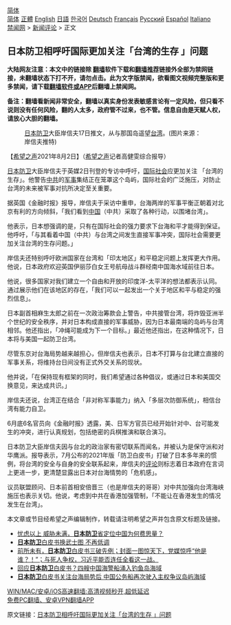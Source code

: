  <!-- 面包屑导航 --> <div class="breadcrumb"><!-- GTranslate: https://gtranslate.io/ -->  <div class="switcher notranslate">  <div class="selected">  <a href="#" onclick="return false;"> 简体</a>  </div>  <div class="option">  <a href="https://www.bannedbook.org" onclick="doGTranslate('zh-CN|zh-CN');jQuery('div.switcher div.selected a').html(jQuery(this).html());return false;" title="简体中文" class="nturl selected"> 简体</a>  <a href="https://www.bannedbook.org/zh-tw/" onclick="doGTranslate('zh-CN|zh-TW');jQuery('div.switcher div.selected a').html(jQuery(this).html());return false;" title="繁體中文" class="nturl"> 正體</a>  <a href="https://www.bannedbook.org/en/" onclick="doGTranslate('zh-CN|en');jQuery('div.switcher div.selected a').html(jQuery(this).html());return false;" title="English" class="nturl"> English</a>  <a href="https://www.bannedbook.org/ja/" onclick="doGTranslate('zh-CN|ja');jQuery('div.switcher div.selected a').html(jQuery(this).html());return false;" title="日本語" class="nturl"> 日語</a>  <a href="https://www.bannedbook.org/ko/" onclick="doGTranslate('zh-CN|ko');jQuery('div.switcher div.selected a').html(jQuery(this).html());return false;" title="한국어" class="nturl"> 한국어</a>  <a href="https://www.bannedbook.org/de/" onclick="doGTranslate('zh-CN|de');jQuery('div.switcher div.selected a').html(jQuery(this).html());return false;" title="Deutsch" class="nturl"> Deutsch</a>  <a href="https://www.bannedbook.org/fr/" onclick="doGTranslate('zh-CN|fr');jQuery('div.switcher div.selected a').html(jQuery(this).html());return false;" title="Français" class="nturl"> Français</a>  <a href="https://www.bannedbook.org/ru/" onclick="doGTranslate('zh-CN|ru');jQuery('div.switcher div.selected a').html(jQuery(this).html());return false;" title="Русский" class="nturl"> Русский</a>  <a href="https://www.bannedbook.org/es/" onclick="doGTranslate('zh-CN|es');jQuery('div.switcher div.selected a').html(jQuery(this).html());return false;" title="Español" class="nturl"> Español</a>  <a href="https://www.bannedbook.org/it/" onclick="doGTranslate('zh-CN|it');jQuery('div.switcher div.selected a').html(jQuery(this).html());return false;" title="Italiano" class="nturl"> Italiano</a>  </div>  </div>      <div class='breadcrumb-sub'><!-- Breadcrumb NavXT 6.3.0 --> <a href="https://www.bannedbook.org/" class="home">禁闻网</a> &gt; <a href="https://www.bannedbook.org/bnews/comments/" class="category">新闻评论</a> &gt; 正文</div></div><h2>日本防卫相呼吁国际更加关注「台湾的生存 」问题</h2> <p class="notice"><b>大陆网友注意：本文中的链接除 <a href="https://github.com/bannedbook/fanqiang" >翻墙</a>软件下载和<a href="https://github.com/killgcd/justmysocks/blob/master/README.md">翻墙推荐</a>链接外全部为禁网链接，未翻墙状态下打不开，请勿点击。此为文字版禁闻，欲看图文视频完整版和更多禁闻，请下载<a href="https://github.com/bannedbook/fanqiang">翻墙软件或APP</a>后翻墙上禁闻网。</p><p>备注：翻墙看新闻非常安全，翻墙以真实身份发表敏感言论有一定风险，但只看不说则没有任何风险，翻的人太多，政府管不过来，也不管。信息自由是天赋人权，请放心大胆的翻墙。</b></p>  <div class="entry"> <figure><figcaption><a href="https://www.bannedbook.org/bnews/tag/%E6%97%A5%E6%9C%AC%E9%98%B2%E5%8D%AB/" class="st_tag internal_tag" rel="tag" title="标签 日本防卫 下的日志">日本防卫</a>大臣岸信夫17日推文，从与那国岛遥望<a href="https://www.bannedbook.org/bnews/tag/%e5%8f%b0%e6%b9%be/" class="st_tag internal_tag" rel="tag" title="标签 台湾 下的日志">台湾</a>。(图片来源：岸信夫推特)</figcaption></figure> <p>【<span class='wp_keywordlink_affiliate'><a href="https://www.soundofhope.org" title="希望之声" target="_blank">希望之声</a></span>2021年8月2日】（<a href="https://www.bannedbook.org/bnews/tag/%e5%b8%8c%e6%9c%9b%e4%b9%8b%e5%a3%b0/" class="st_tag internal_tag" rel="tag" title="标签 希望之声 下的日志">希望之声</a>记者高健雯综合报导）</p> <p><a href="https://www.bannedbook.org/bnews/tag/%e6%97%a5%e6%9c%ac/" class="st_tag internal_tag" rel="tag" title="标签 日本 下的日志">日本</a><a href="https://www.bannedbook.org/bnews/tag/%E9%98%B2%E5%8D%AB/" class="st_tag internal_tag" rel="tag" title="标签 防卫 下的日志">防卫</a>大臣岸信夫于英媒2日刊登的专访中呼吁，<a href="https://www.bannedbook.org/bnews/tag/%E5%9B%BD%E9%99%85%E7%A4%BE%E4%BC%9A/" class="st_tag internal_tag" rel="tag" title="标签 国际社会 下的日志">国际社会</a>应更加关注 「台湾的生存」。他警告<a href="https://www.bannedbook.org/bnews/tag/%e4%b8%ad%e5%85%b1/" class="st_tag internal_tag" rel="tag" title="标签 中共 下的日志">中共</a>的<a href="https://www.bannedbook.org/bnews/tag/%E5%86%9B%E4%BA%8B/" class="st_tag internal_tag" rel="tag" title="标签 军事 下的日志">军事</a>集结正在笼罩这个岛屿，国际社会的广泛施压，对防止台湾的未来被军事对抗所决定至关重要。</p> <p>据英国《金融时报》报导，岸信夫于采访中重申，台海两岸的军事平衡正朝着对北京有利的方向倾斜，「我们看到<span class='wp_keywordlink_affiliate'><a href="https://www.bannedbook.org/" title="中国" target="_blank">中国</a></span>（中共）采取了各种行动，以围堵台湾」。</p> <p>他表示，日本想强调的是，只有在国际社会的强力要求下台海和平才能得到保证。他呼吁，「与其看着中国（中共）与台湾之间发生直接军事冲突，国际社会需要更加关注台湾的生存问题。」</p>  <p>岸信夫还特别呼吁欧洲国家在台湾和「印太地区」和平稳定问题上发挥更大作用。他说，日本政府欢迎英国伊丽莎白女王号航母战斗群经南中国海水域前往日本。</p> <p>他说，很多国家对我们建立一个自由和开放的印度洋-太平洋的想法都表示认同。通过展示他们在该地区的存在，「我们可以一起发出一个关于地区和平与稳定的强烈信息」。</p> <p>日本副首相麻生太郎之前在一次政治筹款会上警告，中共接管台湾，将炸毁亚洲半个世纪的安全秩序，并对日本构成直接的军事威胁，因为日本最南端的岛屿与台湾相邻。他还指出，「冲绳可能成为下一个目标。」最近他还指出，在这种情况下，日本将与美国一起防卫台湾。</p> <p>尽管东京对台海局势越来越担心，但岸信夫也表示，日本不打算与台北建立直接的军事关系，将维持台日间没有正式外交关系的现状。</p>  <p>他并说，「在保持现有框架的同时，我们希望通过各种倡议，或通过日本和美国交换意见，来达成共识。」</p> <p>岸信夫还说，台湾正在结合「非对称军事能力」纳入「多层次防御系统」，相信台湾有能力自卫。</p> <p>6月底6名官员向《金融时报》透露，美、日军方官员已经开始针对中、台可能发生的冲突，进行认真规划，包括绝密的兵棋推演和联合演习。</p> <p>日本防卫大臣岸信夫因与台北的政治家有密切联系而闻名，并被认为是保守派和对华鹰派。报导表示，7月公布的2021年版「防卫白皮书」打破了日本多年来的惯例，将台湾的安全与自身的安全联系起来，岸信夫的<span class='wp_keywordlink_affiliate'><a href="https://www.bannedbook.org/bnews/comments/" title="新闻评论" target="_blank">评论</a></span>则标志着日本政府在言词上更进一步，更清楚显露出日本对台海情势的「危机感」。</p>  <p>议员联盟顾问、日本前首相安倍晋三（也是岸信夫的哥哥）对中共加强向台湾海峡施压也表示关切。他说，考虑到中共在香港加强管制，「不能让在香港发生的情况发生在台湾」。</p> <p>本文章或节目经希望之声编辑制作，转载请注明希望之声并包含原文标题及链接。 </p> <ul class='op-related-articles' title='相关阅读'> <li><a href='https://www.bannedbook.org/bnews/headline/20210720/1590744.html' target='_blank'>忧虑以上 威胁未满，<b>日本防卫</b>省定位中国为何费思量？</a></li> <li><a href='https://www.bannedbook.org/bnews/ssgc/20210715/1587876.html' target='_blank'><b>日本防卫</b>白皮书换武士图 不再低调</a></li> <li><a href='https://www.bannedbook.org/bnews/bannedvideo/20210715/1587347.html' target='_blank'>前所未有，<b>日本防卫</b>白皮书三破先例；封面一图惊天下，党媒惊呼“他是谁？！”；与死人争权，习近平能否连任全看这一战。</a></li> <li><a href='https://www.bannedbook.org/bnews/headline/20210714/1587100.html' target='_blank'>回应<b>日本防卫</b>白皮书？四艘中国海警船涌入钓鱼岛海域</a></li> <li><a href='https://www.bannedbook.org/bnews/headline/20210714/1587092.html' target='_blank'><b>日本防卫</b>白皮书关注台海局势后 中国公务船再次驶入主权争议岛屿海域</a></li> </ul> <p class="texttj"> <a href="https://github.com/bannedbook/fanqiang/wiki/V2ray%E6%9C%BA%E5%9C%BA" target="_blank">WIN/MAC/安卓/iOS高速翻墙:高清视频秒开,超低延迟</a><br/> <a href="https://github.com/bannedbook/fanqiang/wiki/%E7%A6%81%E9%97%BB%E7%BD%91%E5%AE%89%E5%8D%93%E7%BF%BB%E5%A2%99%E6%96%B0%E9%97%BBAPP" target="_blank">免费PC翻墙、安卓VPN翻墙APP</a></p><p>原文链接：<a class="src_link"  href="https://www.soundofhope.org/post/531803" target="_blank">日本防卫相呼吁国际更加关注「台湾的生存 」问题</a></p> <a name='sharetosocial'></a>  <div style="margin-bottom:5px;padding-bottom:5px;clear:both"> <div id="archive-pix-1" class="banner-ads"> <!-- AuctionX Display platform tag START --> <div id="26318x728x90x621x_ADSLOT2" clicktrack="%%CLICK_URL_ESC%%"></div> <!-- AuctionX Display platform tag END --> </div> <div id="archive-pix-2" class="banner-ads"> <!-- AuctionX Display platform tag START --> <div id="26315x300x250x621x_ADSLOT2" clicktrack="%%CLICK_URL_ESC%%"></div> <!-- AuctionX Display platform tag END --> </div> </div>  <div id="archive-pix-1" class="banner-ads"> <!-- AuctionX Display platform tag START --> <div id="26318x728x90x621x_ADSLOT3" clicktrack="%%CLICK_URL_ESC%%"></div> <!-- AuctionX Display platform tag END --> </div> </div><!--END ENTRY--> 